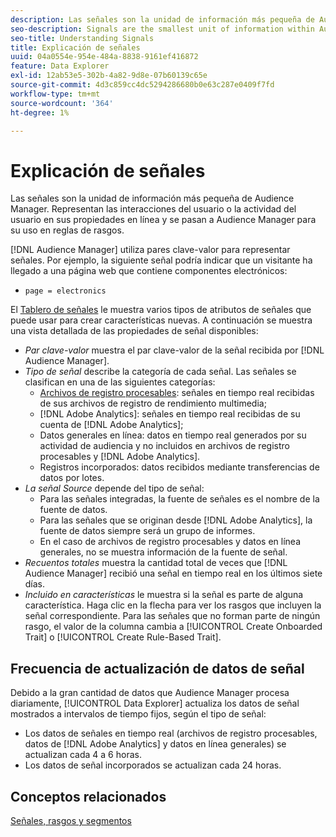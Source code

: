 ```yaml
---
description: Las señales son la unidad de información más pequeña de Audience Manager. Representan las interacciones del usuario o la actividad del usuario en sus propiedades en línea y se pasan a Audience Manager para su uso en reglas de rasgos.
seo-description: Signals are the smallest unit of information within Audience Manager. They represent user interactions or user activity on your online properties, and get passed on to Audience Manager to be used in trait rules.
seo-title: Understanding Signals
title: Explicación de señales
uuid: 04a0554e-954e-484a-8838-9161ef416872
feature: Data Explorer
exl-id: 12ab53e5-302b-4a82-9d8e-07b60139c65e
source-git-commit: 4d3c859cc4dc5294286680b0e63c287e0409f7fd
workflow-type: tm+mt
source-wordcount: '364'
ht-degree: 1%

---
```


# Explicación de señales

Las señales son la unidad de información más pequeña de Audience Manager. Representan las interacciones del usuario o la actividad del usuario en sus propiedades en línea y se pasan a Audience Manager para su uso en reglas de rasgos.

[!DNL Audience Manager] utiliza pares clave-valor para representar señales. Por ejemplo, la siguiente señal podría indicar que un visitante ha llegado a una página web que contiene componentes electrónicos:

* `page = electronics`

El [Tablero de señales](../../features/data-explorer/data-explorer-signals-dashboard.md) le muestra varios tipos de atributos de señales que puede usar para crear características nuevas. A continuación se muestra una vista detallada de las propiedades de señal disponibles:

* *Par clave-valor* muestra el par clave-valor de la señal recibida por [!DNL Audience Manager].
* *Tipo de señal* describe la categoría de cada señal. Las señales se clasifican en una de las siguientes categorías:
   * [Archivos de registro procesables](/help/using/integration/media-data-integration/actionable-log-files.md): señales en tiempo real recibidas de sus archivos de registro de rendimiento multimedia;
   * [!DNL Adobe Analytics]: señales en tiempo real recibidas de su cuenta de [!DNL Adobe Analytics];
   * Datos generales en línea: datos en tiempo real generados por su actividad de audiencia y no incluidos en archivos de registro procesables y [!DNL Adobe Analytics].
   * Registros incorporados: datos recibidos mediante transferencias de datos por lotes.
* *La señal Source* depende del tipo de señal:
   * Para las señales integradas, la fuente de señales es el nombre de la fuente de datos.
   * Para las señales que se originan desde [!DNL Adobe Analytics], la fuente de datos siempre será un grupo de informes.
   * En el caso de archivos de registro procesables y datos en línea generales, no se muestra información de la fuente de señal.
* *Recuentos totales* muestra la cantidad total de veces que [!DNL Audience Manager] recibió una señal en tiempo real en los últimos siete días.
* *Incluido en características* le muestra si la señal es parte de alguna característica. Haga clic en la flecha para ver los rasgos que incluyen la señal correspondiente. Para las señales que no forman parte de ningún rasgo, el valor de la columna cambia a [!UICONTROL Create Onboarded Trait] o [!UICONTROL Create Rule-Based Trait].

## Frecuencia de actualización de datos de señal

Debido a la gran cantidad de datos que Audience Manager procesa diariamente, [!UICONTROL Data Explorer] actualiza los datos de señal mostrados a intervalos de tiempo fijos, según el tipo de señal:

* Los datos de señales en tiempo real (archivos de registro procesables, datos de [!DNL Adobe Analytics] y datos en línea generales) se actualizan cada 4 a 6 horas.
* Los datos de señal incorporados se actualizan cada 24 horas.

## Conceptos relacionados

[Señales, rasgos y segmentos](/help/using/reference/signal-trait-segment.md)
